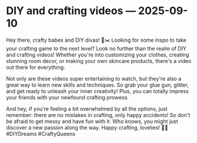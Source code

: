 # DIY and crafting videos — 2025-09-10

Hey there, crafty babes and DIY divas! 🎨✂️ Looking for some inspo to take your crafting game to the next level? Look no further than the realm of DIY and crafting videos! Whether you're into customizing your clothes, creating stunning room decor, or making your own skincare products, there's a video out there for everything.

Not only are these videos super entertaining to watch, but they're also a great way to learn new skills and techniques. So grab your glue gun, glitter, and get ready to unleash your inner creativity! Plus, you can totally impress your friends with your newfound crafting prowess.

And hey, if you're feeling a bit overwhelmed by all the options, just remember: there are no mistakes in crafting, only happy accidents! So don't be afraid to get messy and have fun with it. Who knows, you might just discover a new passion along the way. Happy crafting, lovelies! 🌟💖 #DIYDreams #CraftyQueens